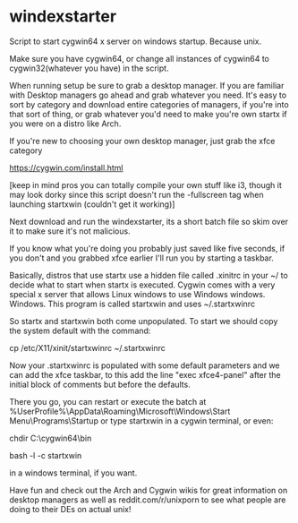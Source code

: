 # windexstarter
Script to start cygwin64 x server on windows startup. Because unix.

Make sure you have cygwin64, or change all instances of cygwin64 to cygwin32(whatever you have) in the script.

When running setup be sure to grab a desktop manager. If you are familiar with Desktop managers go ahead and grab whatever you need. It's easy to sort by category and download entire categories of managers, if you're into that sort of thing, or grab whatever you'd need to make you're own startx if you were on a distro like Arch.

If you're new to choosing your own  desktop manager, just grab the xfce category

https://cygwin.com/install.html

[keep in mind pros you can totally compile your own stuff like i3, though it may look dorky since this script doesn't run the -fullscreen tag when launching startxwin (couldn't get it working)]

Next download and run the windexstarter, its a short batch file so skim over it to make sure it's not malicious.

If you know what you're doing you probably just saved like five seconds, if you don't and you grabbed xfce earlier I'll run you by starting a taskbar.

Basically, distros that use startx use a hidden file called .xinitrc in your ~/ to decide what to start when startx is executed.
Cygwin comes with a very special x server that allows Linux windows to use Windows windows. Windows. This program is called startxwin and uses ~/.startxwinrc

So startx and startxwin both come unpopulated. 
To start we should copy the system default with the command:

cp /etc/X11/xinit/startxwinrc ~/.startxwinrc

Now your .startxwinrc is populated with some default parameters and we can add the xfce taskbar, to this add the line
"exec xfce4-panel" after the initial block of comments but before the defaults.


There you go, you can restart or execute the batch at %UserProfile%\AppData\Roaming\Microsoft\Windows\Start Menu\Programs\Startup
 or type startxwin in a cygwin terminal, or even:

chdir C:\cygwin64\bin

bash -l -c startxwin

in a windows terminal, if you want.

Have fun and check out the Arch and Cygwin wikis for great information on desktop managers as well as reddit.com/r/unixporn to see what people are doing to their DEs on actual unix!
